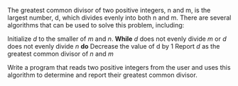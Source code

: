 The greatest common divisor of two positive integers, n and m, is the largest number, d, which divides evenly into both n and m. There are several algorithms that can be
used to solve this problem, including:

Initialize _d_ to the smaller of _m_ and _n_.
**While** _d_ does not evenly divide _m_ or _d_ does not evenly divide _n_ **do**
Decrease the value of d by 1
Report _d_ as the greatest common divisor of _n_ and _m_

Write a program that reads two positive integers from the user and uses this algorithm to determine and report their greatest common divisor.
